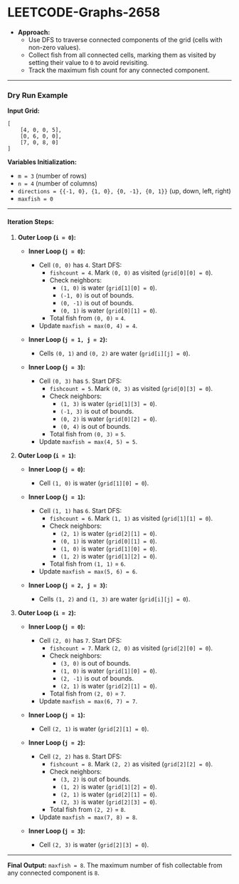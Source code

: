 # LEETCODE-Graphs-2658
- **Approach:** 
  - Use DFS to traverse connected components of the grid (cells with non-zero values).
  - Collect fish from all connected cells, marking them as visited by setting their value to `0` to avoid revisiting.
  - Track the maximum fish count for any connected component.

---

### Dry Run Example

**Input Grid:**
```
[
    [4, 0, 0, 5],
    [0, 6, 0, 0],
    [7, 0, 8, 0]
]
```

**Variables Initialization:**
- `m = 3` (number of rows)
- `n = 4` (number of columns)
- `directions = {{-1, 0}, {1, 0}, {0, -1}, {0, 1}}` (up, down, left, right)
- `maxfish = 0`

---

#### Iteration Steps:
1. **Outer Loop (`i = 0`):**
   - **Inner Loop (`j = 0`):**
     - Cell `(0, 0)` has `4`. Start DFS:
       - `fishcount = 4`. Mark `(0, 0)` as visited (`grid[0][0] = 0`).
       - Check neighbors:
         - `(1, 0)` is water (`grid[1][0] = 0`).
         - `(-1, 0)` is out of bounds.
         - `(0, -1)` is out of bounds.
         - `(0, 1)` is water (`grid[0][1] = 0`).
       - Total fish from `(0, 0)` = `4`.
     - Update `maxfish = max(0, 4) = 4`.

   - **Inner Loop (`j = 1, j = 2`):**
     - Cells `(0, 1)` and `(0, 2)` are water (`grid[i][j] = 0`).

   - **Inner Loop (`j = 3`):**
     - Cell `(0, 3)` has `5`. Start DFS:
       - `fishcount = 5`. Mark `(0, 3)` as visited (`grid[0][3] = 0`).
       - Check neighbors:
         - `(1, 3)` is water (`grid[1][3] = 0`).
         - `(-1, 3)` is out of bounds.
         - `(0, 2)` is water (`grid[0][2] = 0`).
         - `(0, 4)` is out of bounds.
       - Total fish from `(0, 3)` = `5`.
     - Update `maxfish = max(4, 5) = 5`.

2. **Outer Loop (`i = 1`):**
   - **Inner Loop (`j = 0`):**
     - Cell `(1, 0)` is water (`grid[1][0] = 0`).

   - **Inner Loop (`j = 1`):**
     - Cell `(1, 1)` has `6`. Start DFS:
       - `fishcount = 6`. Mark `(1, 1)` as visited (`grid[1][1] = 0`).
       - Check neighbors:
         - `(2, 1)` is water (`grid[2][1] = 0`).
         - `(0, 1)` is water (`grid[0][1] = 0`).
         - `(1, 0)` is water (`grid[1][0] = 0`).
         - `(1, 2)` is water (`grid[1][2] = 0`).
       - Total fish from `(1, 1)` = `6`.
     - Update `maxfish = max(5, 6) = 6`.

   - **Inner Loop (`j = 2, j = 3`):**
     - Cells `(1, 2)` and `(1, 3)` are water (`grid[i][j] = 0`).

3. **Outer Loop (`i = 2`):**
   - **Inner Loop (`j = 0`):**
     - Cell `(2, 0)` has `7`. Start DFS:
       - `fishcount = 7`. Mark `(2, 0)` as visited (`grid[2][0] = 0`).
       - Check neighbors:
         - `(3, 0)` is out of bounds.
         - `(1, 0)` is water (`grid[1][0] = 0`).
         - `(2, -1)` is out of bounds.
         - `(2, 1)` is water (`grid[2][1] = 0`).
       - Total fish from `(2, 0)` = `7`.
     - Update `maxfish = max(6, 7) = 7`.

   - **Inner Loop (`j = 1`):**
     - Cell `(2, 1)` is water (`grid[2][1] = 0`).

   - **Inner Loop (`j = 2`):**
     - Cell `(2, 2)` has `8`. Start DFS:
       - `fishcount = 8`. Mark `(2, 2)` as visited (`grid[2][2] = 0`).
       - Check neighbors:
         - `(3, 2)` is out of bounds.
         - `(1, 2)` is water (`grid[1][2] = 0`).
         - `(2, 1)` is water (`grid[2][1] = 0`).
         - `(2, 3)` is water (`grid[2][3] = 0`).
       - Total fish from `(2, 2)` = `8`.
     - Update `maxfish = max(7, 8) = 8`.

   - **Inner Loop (`j = 3`):**
     - Cell `(2, 3)` is water (`grid[2][3] = 0`).

---

**Final Output:**
`maxfish = 8`. The maximum number of fish collectable from any connected component is `8`.
